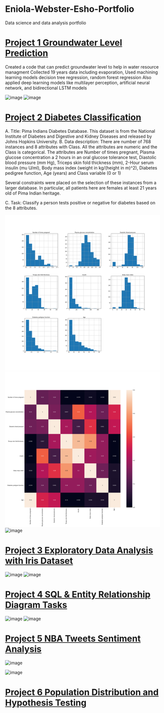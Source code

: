 # Eniola-Webster-Esho-Portfolio
Data science and data analysis portfolio

# [Project 1 Groundwater Level Prediction](https://github.com/EniolaWebsterEsho/Prediction-Codes)

Created a code that can predict groundwater level to help in water resource managment
Collected 19 years data including evaporation, 
Used machining learning models decision tree regression, random forest regression
Also applied deep learning models like multilayer perception, artificial neural network, and bidirectional LSTM models

![image](https://user-images.githubusercontent.com/91756330/209986959-8b485747-b766-46f8-ac63-eefdff92e72f.png)
![image](https://user-images.githubusercontent.com/91756330/209986850-2ade9332-def2-4242-9d19-1328bc6492c0.png)

# [Project 2 Diabetes Classification](https://github.com/EniolaWebsterEsho/Diabetes-Classification)
A.	Title:
Pima Indians Diabetes Database. This dataset is from the National Institute of Diabetes and Digestive and Kidney Diseases and released by Johns Hopkins     University. 
B.	Data description:
There are number of 768 instances and 8 attributes with Class. All the attributes are numeric and the Class is categorical. The attributes are Number of times pregnant, Plasma glucose concentration a 2 hours in an oral glucose tolerance test, Diastolic blood pressure (mm Hg), Triceps skin fold thickness (mm), 2-Hour serum insulin (mu U/ml), Body mass index (weight in kg/(height in m)^2), Diabetes pedigree function, Age (years) and Class variable (0 or 1)

Several constraints were placed on the selection of these instances from a larger database.  In particular, all patients here are females at least 21 years old of Pima Indian heritage.

C.	Task:
Classify a person tests positive or negative for diabetes based on the 8 attributes.

![](/images/Diabetes.png)
![](/images/Correlation.png)
![image](https://user-images.githubusercontent.com/91756330/209988336-db2ff1ca-b379-4892-aeb5-2bda5c3f77ba.png)

# [Project 3 Exploratory Data Analysis with Iris Dataset](https://github.com/EniolaWebsterEsho/Iris_Data_Analysis) 
![image](https://user-images.githubusercontent.com/91756330/209984003-c4c95e2e-5ec5-4669-8770-e4ce631b32e7.png)
![image](https://user-images.githubusercontent.com/91756330/209984632-6648eaec-a9bb-478d-ae45-223cc14e3a71.png)

# [Project 4 SQL & Entity Relationship Diagram Tasks](https://github.com/EniolaWebsterEsho/SQL-ERD-tasks)
![image](https://user-images.githubusercontent.com/91756330/209986221-399ed20d-f6cb-4ee5-818c-76d1e6242df8.png)
![image](https://user-images.githubusercontent.com/91756330/209986411-91fe17c2-3c10-4740-a853-c53348dcc3d0.png)

# [Project 5 NBA Tweets Sentiment Analysis](https://github.com/EniolaWebsterEsho/Big-Data-Analysis-Sentiment-Analysis)

![image](https://user-images.githubusercontent.com/91756330/209989893-bf2cab59-b7c0-4bc5-afed-3f365ea964ac.png)

![image](https://user-images.githubusercontent.com/91756330/209989716-e244eb47-ac8a-46b8-ac83-698aad866601.png)

# [Project 6 Population Distribution and Hypothesis Testing](https://github.com/EniolaWebsterEsho/Population-Distribution-and-Hypothesis-Testing)


